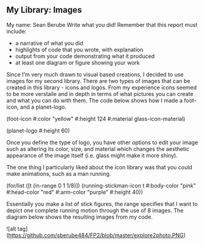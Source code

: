 ## My Library: Images
My name: Sean Berube
Write what you did!
Remember that this report must include:

* a narrative of what you did
* highlights of code that you wrote, with explanation
* output from your code demonstrating what it produced
* at least one diagram or figure showing your work

Since I'm very much drawn to visual based creations, I decided to use images for my second library. There are two types of images that
can be created in this library - icons and logos. From my experience icons seemed to be more verstaile and in depth in terms of what pictures you can create and what you can do with them. The code below shows how I made a foot-icon, and a planet-logo.

(foot-icon #:color "yellow" #:height 124
             #:material glass-icon-material)
             
(planet-logo #:height 60)

Once you define the type of logo, you have other options to edit your image such as altering its color, size, and material which changes the aesthetic appearance of the image itself (i.e. glass might make it more shiny).

The one thing I particularly liked about the icon library was that you could make animations, such as a man running.

(for/list ([t  (in-range 0 1 1/8)])
    (running-stickman-icon t #:body-color "pink" #:head-color "red" #:arm-color "purple" #:height 40))
    
Essentially you make a list of stick figures, the range specifies that I want to depict one complete running motion through the use 
of 8 images. The diagram below shows the resulting  images from my code.

![alt tag] (https://github.com/sberube484/FP2/blob/master/explore2photo.PNG)
